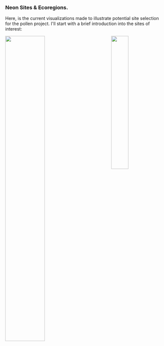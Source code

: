### Neon Sites & Ecoregions. 

Here, is the current visualizations made to illustrate potential site selection for the pollen project. I'll start with a brief introduction into the sites of interest: 


<img align="right" width="33%" src="../fig/ecoregion-overall-map-w-neon.png"/>
<img src="https://github.com/jtmiller29/pollen-project-mapping/fig/ecoregion-overall-map-w-neon.png " width = "50%" align="middle"  />

